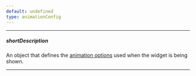 ```yaml
---
default: undefined
type: animationConfig
---
```

---
##### shortDescription
An object that defines the [animation options](/api-reference/50%20Common/Object%20Structures/animationConfig '/Documentation/ApiReference/Common/Object_Structures/animationConfig/') used when the widget is being shown.

---
